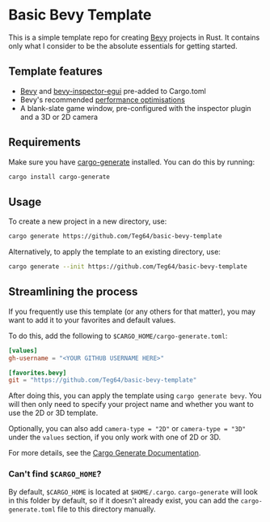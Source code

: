 # Basic Bevy Template

This is a simple template repo for creating [Bevy](https://bevyengine.org/) projects in Rust. It contains only what I consider to be the absolute essentials for getting started.

## Template features

- [Bevy](https://bevyengine.org/) and [bevy-inspector-egui](https://crates.io/crates/bevy-inspector-egui) pre-added to Cargo.toml
- Bevy's recommended [performance optimisations](https://bevyengine.org/learn/book/getting-started/setup/#compile-with-performance-optimizations)
- A blank-slate game window, pre-configured with the inspector plugin and a 3D or 2D camera

## Requirements

Make sure you have [cargo-generate](https://crates.io/crates/cargo-generate) installed. You can do this by running:

```bash
cargo install cargo-generate
```

## Usage

To create a new project in a new directory, use:

```bash
cargo generate https://github.com/Teg64/basic-bevy-template
```

Alternatively, to apply the template to an existing directory, use:

```bash
cargo generate --init https://github.com/Teg64/basic-bevy-template
```

## Streamlining the process

If you frequently use this template (or any others for that matter), you may want to add it to your favorites and default values.

To do this, add the following to `$CARGO_HOME/cargo-generate.toml`:

```toml
[values]
gh-username = "<YOUR GITHUB USERNAME HERE>"

[favorites.bevy]
git = "https://github.com/Teg64/basic-bevy-template"
```

After doing this, you can apply the template using `cargo generate bevy`. You will then only need to specify your project name and whether you want to use the 2D or 3D template.

Optionally, you can also add `camera-type = "2D"` or `camera-type = "3D"` under the `values` section, if you only work with one of 2D or 3D.

For more details, see the [Cargo Generate Documentation](https://cargo-generate.github.io/cargo-generate/favorites.html).

### Can't find `$CARGO_HOME`?

By default, `$CARGO_HOME` is located at `$HOME/.cargo`. `cargo-generate` will look in this folder by default, so if it doesn't already exist, you can add the `cargo-generate.toml` file to this directory manually.
